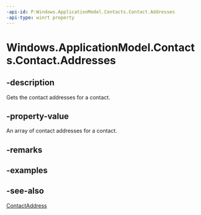 ----api-id: P:Windows.ApplicationModel.Contacts.Contact.Addresses
-api-type: winrt property
---<!-- Property syntaxpublic Windows.Foundation.Collections.IVector<Windows.ApplicationModel.Contacts.ContactAddress> Addresses { get; }--># Windows.ApplicationModel.Contacts.Contact.Addresses## -descriptionGets the contact addresses for a contact.## -property-valueAn array of contact addresses for a contact.## -remarks## -examples## -see-also[ContactAddress](contactaddress.md)